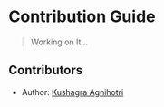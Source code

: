 # Contribution Guide

>Working on It...

## Contributors

- Author: [Kushagra Agnihotri](https://kushagra-aa.vercel.app/)
